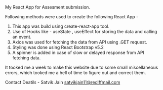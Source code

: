 My React App for Assesment submission.

Following methods were used to create the following React App - 
1. This app was build using create-react-app tool.
2. Use of Hooks like - useState , useEffect for storing the data and calling an event.
3. Axios was used for fetching the data from API using .GET request.
4. Styling was done using React Bootstrap v5.2
5. A spinner is added in case of slow or delayed response from API fetching data.

It tooked me a week to make this website due to some small miscellaneous errors, which tooked me a hell of time to figure out and correct them.

Contact Deatils - 
Satvik Jain
satvikjain11@rediffmail.com
